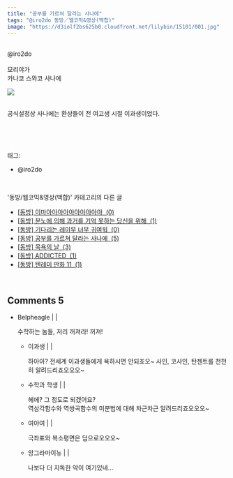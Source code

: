 ```yaml
---
title: "공부를 가르쳐 달라는 사나에"
tags: "@iro2do 동방／웹코믹&영상(백합)"
image: "https://d3iolf2bs625b0.cloudfront.net/lilybin/15101/001.jpg"
---
```

<div class="article">
<div class="area_view">
<div style="text-align: left;"><br/>@iro2do</div><div style="text-align: left;"><br/></div><div style="text-align: left;">모리야가<br/>카나코 스와코 사나에</div><div style="text-align: left;"><p style="text-align: left;"><span class="imageblock" style="display: inline-block; width: 100%; height: auto; max-width: 100%;"><img src="{{ site.imgserver3 }}/lilybin/15101/001.jpg"/></span></p><br/>공식설정상 사나에는 환상들이 전 여고생 시절 이과생이었다.<br/></div><p><br/></p>
</div></div><br/>
<div class="tagTrail">
<p>태그: </p>
<ul>
<li>@iro2do</li>
</ul>
</div><br/>
<div class="another">
<p>'동방/웹코믹&amp;영상(백합)' 카테고리의 다른 글</p>
<ul>
<li><a href="/lilybin_15155">
[동방] 이마아아아아아아아아아아  (0)
</a></li>
<li><a href="/lilybin_15074">
[동방] 분노에 의해 과거를 기억 못하는 당신을 위해  (1)
</a></li>
<li><a href="/lilybin_15115">
[동방] 기다리는 레이무 너무 귀여워  (0)
</a></li>
<li><a href="/lilybin_15101">
[동방] 공부를 가르쳐 달라는 사나에  (5)
</a></li>
<li><a href="/lilybin_15046">
[동방] 목욕의 날  (3)
</a></li>
<li><a href="/lilybin_15053">
[동방] ADDICTED  (1)
</a></li>
<li><a href="/lilybin_15062">
[동방] 텐레미 만화 11  (1)
</a></li>
</ul>
</div><br/>
<div class="comment">
<h2 class="bold">Comments <span id="commentCount15101">5</span></h2>
<div style="clear:both;">
<div id="entry15101Comment" style="display:block">
<ul class="list_reply">
<li class="rp_general" id="comment14427772">
<div class="post-comment">
<div>
<span>
<i class="fa fa-user"></i>Belpheagle |
                                |
                               
</span>
<p>수학하는 놈들, 저리 꺼져라! 꺼져!</p>

</div>
</div>
<div class="parrent">
<ul>
<li class="post-comment reply rp_general" id="comment14427812">
<div>
<span>
<i class="fa fa-user"></i>이과생 |
																			  |
																			 
</span>
<p>하아아? 전세계 이과생들에게 욕하시면 안되죠오~ 사인, 코사인, 탄젠트를 천천히 알려드리죠오오오~</p>

</div>
</li>
<li class="post-comment reply rp_general" id="comment14427827">
<div>
<span>
<i class="fa fa-user"></i>수학과 학생 |
																			  |
																			 
</span>
<p>헤에? 그 정도로 되겠어요?<br/>
역삼각함수와 역쌍곡함수의 미분법에 대해 차근차근 알려드리죠오오오~</p>

</div>
</li>
<li class="post-comment reply rp_general" id="comment14428547">
<div>
<span>
<i class="fa fa-user"></i>여야여 |
																			  |
																			 
</span>
<p>극좌표와 복소평면은 덤으로오오오~</p>

</div>
</li>
<li class="post-comment reply rp_general" id="comment14428967">
<div>
<span>
<i class="fa fa-user"></i>앙그라마이뉴 |
																			  |
																			 
</span>
<p>나보다 더 지독한 악이 여기있네...</p>

</div>
</li>
</ul>
</div>
</li>
</ul>
</div>
</div>
</div><br/>
<br/>
<p id="refer"></p>
<br/>

